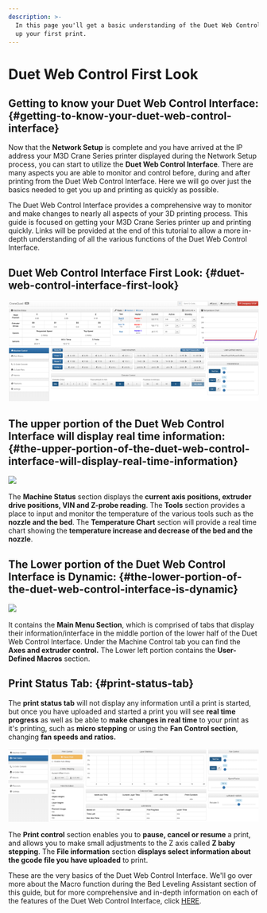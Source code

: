 ```yaml
---
description: >-
  In this page you'll get a basic understanding of the Duet Web Control and set
  up your first print.
---
```


# Duet Web Control First Look

## Getting to know your Duet Web Control Interface: {#getting-to-know-your-duet-web-control-interface}

Now that the **Network Setup** is complete and you have arrived at the IP address your M3D Crane Series printer displayed during the Network Setup process, you can start to utilize the **Duet Web Control Interface**. There are many aspects you are able to monitor and control before, during and after printing from the Duet Web Control Interface. Here we will go over just the basics needed to get you up and printing as quickly as possible.

The Duet Web Control Interface provides a comprehensive way to monitor and make changes to nearly all aspects of your 3D printing process. This guide is focused on getting your M3D Crane Series printer up and printing quickly. Links will be provided at the end of this tutorial to allow a more in-depth understanding of all the various functions of the Duet Web Control Interface.

## Duet Web Control Interface First Look: {#duet-web-control-interface-first-look}

![](../.gitbook/assets/quadduet1.png)

## The upper portion of the Duet Web Control Interface will display real time information: {#the-upper-portion-of-the-duet-web-control-interface-will-display-real-time-information}

![](https://blobscdn.gitbook.com/v0/b/gitbook-28427.appspot.com/o/assets%2F-LHsKN4t1c1PNlAAcU9y%2F-LP-KHnOi0PK10VX4-4_%2F-LP-PBf5cyt2o9I3Tp3l%2FDuet1.png?alt=media&token=1a28a08d-eff9-4f4a-9887-df6bf4c13af3)

The **Machine Status** section displays the **current axis positions, extruder drive positions, VIN and Z-probe reading**. The **Tools** section provides a place to input and monitor the temperature of the various tools such as the **nozzle and the bed**. The **Temperature Chart** section will provide a real time chart showing the **temperature increase and decrease of the bed and the nozzle**.

## The Lower portion of the Duet Web Control Interface is Dynamic: {#the-lower-portion-of-the-duet-web-control-interface-is-dynamic}

![](https://blobscdn.gitbook.com/v0/b/gitbook-28427.appspot.com/o/assets%2F-LHsKN4t1c1PNlAAcU9y%2F-LP-KHnOi0PK10VX4-4_%2F-LP-Qs1EIkn4NcqwWhKW%2FDuet5.png?alt=media&token=ebccf83b-80cf-47e5-9b36-89aebd2fcf29)

 It contains the **Main Menu Section**, which is comprised of tabs that display their information/interface in the middle portion of the lower half of the Duet Web Control Interface. Under the Machine Control tab you can find the **Axes and extruder control.** The Lower left portion contains the **User-Defined Macros** section.

## Print Status Tab: {#print-status-tab}

The **print status tab** will not display any information until a print is started, but once you have uploaded and started a print you will see **real time progress** as well as be able to **make changes in real time** to your print as it's printing, such as **micro stepping** or using the **Fan Control section**, changing **fan speeds and ratios.**

![](../.gitbook/assets/duet6.png)

 The **Print control** section enables you to **pause, cancel or resume** a print, and allows you to make small adjustments to the Z axis called **Z baby stepping**. The **File information** section **displays select information about the gcode file you have uploaded** to print.

These are the very basics of the Duet Web Control Interface. We'll go over more about the Macro function during the Bed Leveling Assistant section of this guide, but for more comprehensive and in-depth information on each of the features of the Duet Web Control Interface, click [HERE](https://duet3d.dozuki.com/Wiki/Duet_Web_Control_Manual#Section_Overview).

